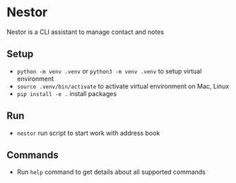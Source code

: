 # Nestor

Nestor is a CLI assistant to manage contact and notes

## Setup

- `python -m venv .venv` or `python3 -m venv .venv` to setup virtual environment
- `source .venv/bin/activate` to activate virtual environment on Mac, Linux
- `pip install -e .` install packages

## Run

- `nestor` run script to start work with address book

## Commands

- Run `help` command to get details about all supported commands
